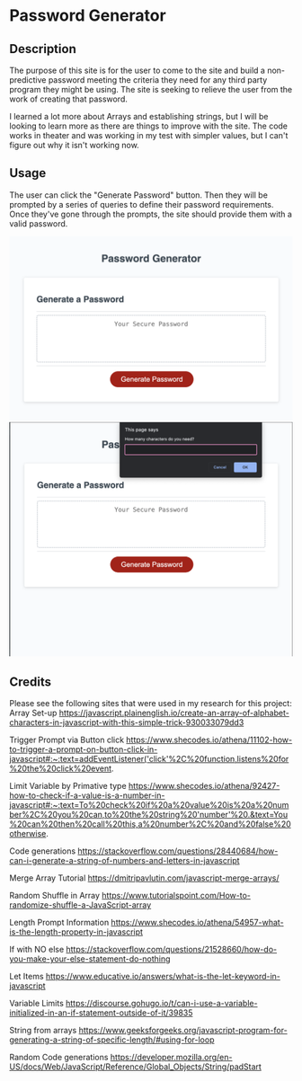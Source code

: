 # Password Generator

## Description

The purpose of this site is for the user to come to the site and build a non-predictive password
 meeting the criteria they need for any third party program they might be using. The site is 
 seeking to relieve the user from the work of creating that password.

I learned a lot more about Arrays and establishing strings, but I will be looking to 
learn more as there are things to improve with the site. The code works in theater and was working 
in my test with simpler values, but I can't figure out why it isn't working now.

## Usage

The user can click the "Generate Password" button. Then they will be prompted by a series of 
queries to define their password requirements. Once they've gone through the prompts, the 
site should provide them with a valid password.

![Screenshot](assets/images/Website.png)
![Screenshot](assets/images/Prompt.png)

## Credits

Please see the following sites that were used in my research for this project:
Array Set-up
https://javascript.plainenglish.io/create-an-array-of-alphabet-characters-in-javascript-with-this-simple-trick-930033079dd3

Trigger Prompt via Button click
https://www.shecodes.io/athena/11102-how-to-trigger-a-prompt-on-button-click-in-javascript#:~:text=addEventListener('click'%2C%20function,listens%20for%20the%20click%20event.

Limit Variable by Primative type
https://www.shecodes.io/athena/92427-how-to-check-if-a-value-is-a-number-in-javascript#:~:text=To%20check%20if%20a%20value%20is%20a%20number%2C%20you%20can,to%20the%20string%20'number'%20.&text=You%20can%20then%20call%20this,a%20number%2C%20and%20false%20otherwise.

Code generations
https://stackoverflow.com/questions/28440684/how-can-i-generate-a-string-of-numbers-and-letters-in-javascript

Merge Array Tutorial
https://dmitripavlutin.com/javascript-merge-arrays/

Random Shuffle in Array
https://www.tutorialspoint.com/How-to-randomize-shuffle-a-JavaScript-array

Length Prompt Information
https://www.shecodes.io/athena/54957-what-is-the-length-property-in-javascript

If with NO else
https://stackoverflow.com/questions/21528660/how-do-you-make-your-else-statement-do-nothing

Let Items
https://www.educative.io/answers/what-is-the-let-keyword-in-javascript

Variable Limits
https://discourse.gohugo.io/t/can-i-use-a-variable-initialized-in-an-if-statement-outside-of-it/39835

String from arrays
https://www.geeksforgeeks.org/javascript-program-for-generating-a-string-of-specific-length/#using-for-loop

Random Code generations
https://developer.mozilla.org/en-US/docs/Web/JavaScript/Reference/Global_Objects/String/padStart